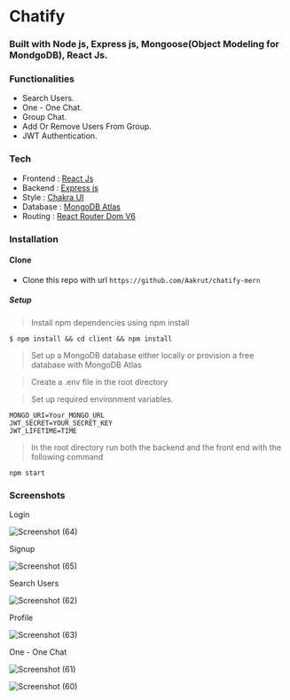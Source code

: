 # Chatify

### Built with Node js, Express js, Mongoose(Object Modeling for MondgoDB), React Js.

### Functionalities

- Search Users.
- One - One Chat.
- Group Chat.
- Add Or Remove Users From Group.
- JWT Authentication.


### Tech

- Frontend : [React Js](https://reactjs.org/)
- Backend :  [Express js](https://expressjs.com/)
- Style : [Chakra UI](https://chakra-ui.com/)
- Database : [MongoDB Atlas](https://www.mongodb.com/)
- Routing : [React Router Dom V6](https://reactrouter.com/)

### Installation

#### Clone

- Clone this repo with url `https://github.com/Aakrut/chatify-mern`

##### Setup

> Install npm dependencies using npm install

```
$ npm install && cd client && npm install

```

> Set up a MongoDB database either locally or provision a free database with MongoDB Atlas

> Create a .env file in the root directory

> Set up required environment variables.

```
MONGO_URI=Your_MONGO_URL
JWT_SECRET=YOUR_SECRET_KEY
JWT_LIFETIME=TIME

```

> In the root directory run both the backend and the front end with the following command

```
npm start
```

### Screenshots

Login

![Screenshot (64)](https://user-images.githubusercontent.com/67114280/177302147-5051196e-b5c3-473f-8cba-3945cc6c61b3.png)

Signup

![Screenshot (65)](https://user-images.githubusercontent.com/67114280/177302273-00e8e422-179a-41bb-8125-fea41a10e620.png)

Search Users

![Screenshot (62)](https://user-images.githubusercontent.com/67114280/177302425-151e68ad-7ce3-4772-b71c-258a343ced85.png)

Profile

![Screenshot (63)](https://user-images.githubusercontent.com/67114280/177302514-fe3eecd5-42a8-4ad9-97e3-e785a8f3766f.png)

One - One Chat

![Screenshot (61)](https://user-images.githubusercontent.com/67114280/177302631-cc0e84a2-ce9e-422f-97b9-d6290baca86f.png)

![Screenshot (60)](https://user-images.githubusercontent.com/67114280/177302728-4725573a-accd-4c84-8695-466aa38b9737.png)

